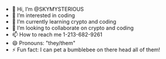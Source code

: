 - 👋 Hi, I’m @SKYMYSTERIOUS
- 👀 I’m interested in coding 
- 🌱 I’m currently learning crypto and coding
- 💞️ I’m looking to collaborate on crypto and coding
- 📫 How to reach me 1-213-682-9261
- 😄 Pronouns: "they/them"
- ⚡ Fun fact: I can pet a bumblebee on there head all of them!

<!---
SKYMYSTERIOUS/SKYMYSTERIOUS is a ✨ special ✨ repository because its `README.md` (this file) appears on your GitHub profile.
You can click the Preview link to take a look at your changes.
--->
